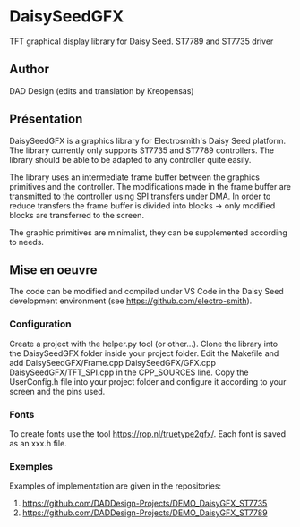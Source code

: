 # DaisySeedGFX
TFT graphical display library for Daisy Seed. ST7789 and ST7735 driver

## Author
DAD Design  (edits and translation by Kreopensas)

## Présentation
DaisySeedGFX is a graphics library for Electrosmith's Daisy Seed platform.
The library currently only supports ST7735 and ST7789 controllers. The library should be able to be adapted to any controller quite easily.

The library uses an intermediate frame buffer between the graphics primitives and the controller. The modifications made in the frame buffer are transmitted to the controller using SPI transfers under DMA. In order to reduce transfers the frame buffer is divided into blocks -> only modified blocks are transferred to the screen.

The graphic primitives are minimalist, they can be supplemented according to needs.


## Mise en oeuvre
The code can be modified and compiled under VS Code in the Daisy Seed development environment (see https://github.com/electro-smith).

### Configuration
Create a project with the helper.py tool (or other...).
Clone the library into the DaisySeedGFX folder inside your project folder.
Edit the Makefile and add DaisySeedGFX/Frame.cpp DaisySeedGFX/GFX.cpp DaisySeedGFX/TFT_SPI.cpp in the CPP_SOURCES line.
Copy the UserConfig.h file into your project folder and configure it according to your screen and the pins used.

### Fonts
To create fonts use the tool https://rop.nl/truetype2gfx/. Each font is saved as an xxx.h file.

### Exemples
Examples of implementation are given in the repositories:
1. https://github.com/DADDesign-Projects/DEMO_DaisyGFX_ST7735
2. https://github.com/DADDesign-Projects/DEMO_DaisyGFX_ST7789
